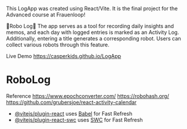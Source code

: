 This LogApp was created using React/Vite. 
It is the final project for the Advanced course at Frauenloop! 

🤖Robo Log🤖
The app serves as a tool for recording daily insights and memos, 
and each day with logged entries is marked as an Activity Log. Additionally, 
entering a title generates a corresponding robot. Users can collect various robots through this feature.

Live Demo
https://casperkids.github.io/LogApp
# RoboLog


Reference
https://www.epochconverter.com/
https://robohash.org/
https://github.com/grubersjoe/react-activity-calendar
- [@vitejs/plugin-react](https://github.com/vitejs/vite-plugin-react/blob/main/packages/plugin-react/README.md) uses [Babel](https://babeljs.io/) for Fast Refresh
- [@vitejs/plugin-react-swc](https://github.com/vitejs/vite-plugin-react-swc) uses [SWC](https://swc.rs/) for Fast Refresh
